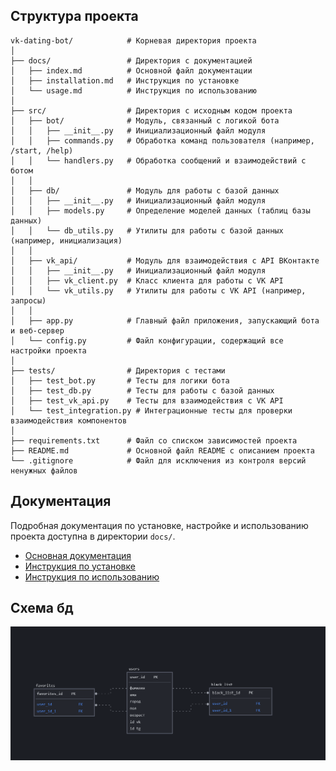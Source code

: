 ## Структура проекта

```plaintext
vk-dating-bot/            # Корневая директория проекта
│
├── docs/                 # Директория с документацией
│   ├── index.md          # Основной файл документации
│   ├── installation.md   # Инструкция по установке
│   └── usage.md          # Инструкция по использованию
│
├── src/                  # Директория с исходным кодом проекта
│   ├── bot/              # Модуль, связанный с логикой бота
│   │   ├── __init__.py   # Инициализационный файл модуля
│   │   ├── commands.py   # Обработка команд пользователя (например, /start, /help)
│   │   └── handlers.py   # Обработка сообщений и взаимодействий с ботом
│   │
│   ├── db/               # Модуль для работы с базой данных
│   │   ├── __init__.py   # Инициализационный файл модуля
│   │   ├── models.py     # Определение моделей данных (таблиц базы данных)
│   │   └── db_utils.py   # Утилиты для работы с базой данных (например, инициализация)
│   │
│   ├── vk_api/           # Модуль для взаимодействия с API ВКонтакте
│   │   ├── __init__.py   # Инициализационный файл модуля
│   │   ├── vk_client.py  # Класс клиента для работы с VK API
│   │   └── vk_utils.py   # Утилиты для работы с VK API (например, запросы)
│   │
│   ├── app.py            # Главный файл приложения, запускающий бота и веб-сервер
│   └── config.py         # Файл конфигурации, содержащий все настройки проекта
│
├── tests/                # Директория с тестами
│   ├── test_bot.py       # Тесты для логики бота
│   ├── test_db.py        # Тесты для работы с базой данных
│   ├── test_vk_api.py    # Тесты для взаимодействия с VK API
│   └── test_integration.py # Интеграционные тесты для проверки взаимодействия компонентов
│
├── requirements.txt      # Файл со списком зависимостей проекта
├── README.md             # Основной файл README с описанием проекта
└── .gitignore            # Файл для исключения из контроля версий ненужных файлов
```

## Документация

Подробная документация по установке, настройке и использованию проекта доступна в директории `docs/`.

- [Основная документация](docs/index.md)
- [Инструкция по установке](docs/installation.md)
- [Инструкция по использованию](docs/usage.md)


## Схема бд

![img.png](img.png)
